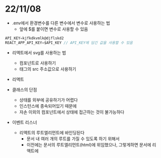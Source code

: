 # 22/11/08

- .env에서 환경변수를 다른 변수에서 변수로 사용하는 법
	- 앞에 $를 붙이면 변수로 사용할 수 있음

```jsx
API_KEY=kjfkdkvmlk@djflskd2
REACT_APP_API_KEY=$API_KEY // API_KEY에 담긴 값을 사용할 수 있음
```

- 리액트에서 svg를 사용하는 법
	- 컴포넌트로 사용하기
	- 태그의 src 주소값으로 사용하기


- 리액트

- 클래스의 단점
	- 상태를 외부에 공유하기가 어렵다
	- 인스턴스에 종속되어있기 때문에
	- 자손 이외의 컴포넌트에서 상태에 접근하는 것이 불가능하다

- 이벤트 리스너
	- 리액트의 루트엘리먼트에 바인딩된다
		- 문서 내 여러 개의 루트를 가질 수 있도록 하기 위해서
		- 이전에는 문서의 루트엘리먼트(html)에 위임했으나, 그렇게하면 문서에 리액트에 